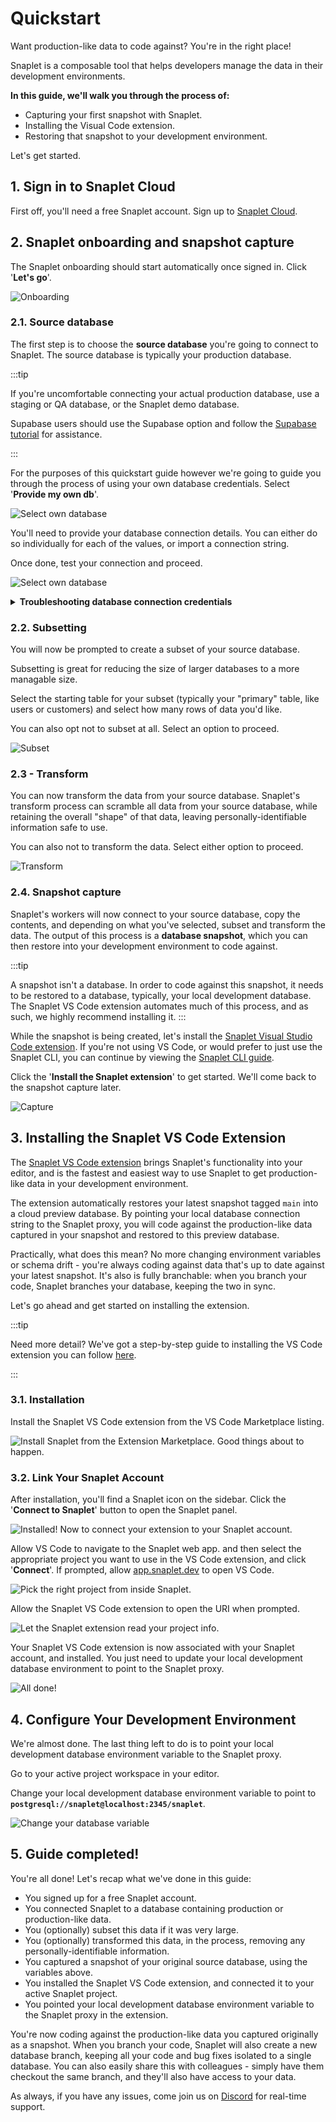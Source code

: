# Quickstart

Want production-like data to code against? You're in the right place! 

Snaplet is a composable tool that helps developers manage the data in their development environments. 

**In this guide, we'll walk you through the process of:**
* Capturing your first snapshot with Snaplet.
* Installing the Visual Code extension. 
* Restoring that snapshot to your development environment.

Let's get started.

## 1. Sign in to Snaplet Cloud
First off, you'll need a free Snaplet account. Sign up to [Snaplet Cloud](https://app.snaplet.dev). 

## 2. Snaplet onboarding and snapshot capture

The Snaplet onboarding should start automatically once signed in. Click '**Let's go**'.

![Onboarding](/img/quickstart/01.png)

### 2.1. Source database

The first step is to choose the **source database** you're going to connect to Snaplet. The source database is typically your production database. 

:::tip

If you're uncomfortable connecting your actual production database, use a staging or QA database, or the Snaplet demo database. 

Supabase users should use the Supabase option and follow the [Supabase tutorial](/tutorials/supabase-clone-environments) for assistance. 

:::

For the purposes of this quickstart guide however we're going to guide you through the process of using your own database credentials. Select '**Provide my own db**'.

![Select own database](/img/quickstart/02.png)

You'll need to provide your database connection details. You can either do so individually for each of the values, or import a connection string.

Once done, test your connection and proceed. 

![Select own database](/img/quickstart/03.png)

<details>
  <summary><b>Troubleshooting database connection credentials</b></summary>
  <div>
    <div>Database connection strings can be tricky because of how URI encoding is handled. If you're experiencing errors you should refer to the <a href="/references/connection-strings/">Connection String guide</a>. Prisma also has a great reference guide on <a href="https://www.prisma.io/dataguide/postgresql/short-guides/connection-uris">URI encoding</a>.
        </div>
        <br/>
     </div>
</details>

### 2.2. Subsetting

You will now be prompted to create a subset of your source database. 

Subsetting is great for reducing the size of larger databases to a more managable size. 

Select the starting table for your subset (typically your "primary" table, like users or customers) and select how many rows of data you'd like. 

You can also opt not to subset at all. Select an option to proceed.

![Subset](/img/quickstart/04.png)

### 2.3 - Transform

You can now transform the data from your source database. Snaplet's transform process can scramble all data from your source database, while retaining the overall "shape" of that data, leaving personally-identifiable information safe to use.

You can also not to transform the data. Select either option to proceed.

![Transform](/img/quickstart/05.png)

### 2.4. Snapshot capture

Snaplet's workers will now connect to your source database, copy the contents, and depending on what you've selected, subset and transform the data. The output of this process is a **database snapshot**, which you can then restore into your development environment to code against. 

:::tip

A snapshot isn't a database. In order to code against this snapshot, it needs to be restored to a database, typically, your local development database. The Snaplet VS Code extension automates much of this process, and as such, we highly recommend installing it.
:::

While the snapshot is being created, let's install the [Snaplet Visual Studio Code extension](https://marketplace.visualstudio.com/items?itemName=snaplet.snaplet-vscode). If you're not using VS Code, or would prefer to just use the Snaplet CLI, you can continue by viewing the [Snaplet CLI guide](/getting-started/start-here#installing-the-cli).

Click the '**Install the Snaplet extension**' to get started. We'll come back to the snapshot capture later.

![Capture](/img/quickstart/06.png)

## 3. Installing the Snaplet VS Code Extension

The [Snaplet VS Code extension](https://marketplace.visualstudio.com/items?itemName=snaplet.snaplet-vscode) brings Snaplet's functionality into your editor, and is the fastest and easiest way to use Snaplet to get production-like data in your development environment. 

The extension automatically restores your latest snapshot tagged `main` into a cloud preview database. By pointing your local database connection string to the Snaplet proxy, you will code against the production-like data captured in your snapshot and restored to this preview database. 

Practically, what does this mean? No more changing environment variables or schema drift - you're always coding against data that's up to date against your latest snapshot. It's also is fully branchable: when you branch your code, Snaplet branches your database, keeping the two in sync. 

Let's go ahead and get started on installing the extension.

:::tip

Need more detail? We've got a step-by-step guide to installing the VS Code extension you can follow [here](/guides/visual-studio-code-extension).

:::

### 3.1. Installation 

 Install the Snaplet VS Code extension from the VS Code Marketplace listing.

 ![Install Snaplet from the Extension Marketplace. Good things about to happen.](/img/vsce-02.webp)

### 3.2. Link Your Snaplet Account

After installation, you'll find a Snaplet icon on the sidebar. Click the '**Connect to Snaplet**' button to open the Snaplet panel.
    
![Installed! Now to connect your extension to your Snaplet account.](/img/vsce-03.webp)
    
Allow VS Code to navigate to the Snaplet web app. and then select the appropriate project you want to use in the VS Code extension, and click '**Connect**'. If prompted, allow [app.snaplet.dev](http://app.snaplet.dev) to open VS Code.
    
![Pick the right project from inside Snaplet.](/img/vsce-04.webp)
    
Allow the Snaplet VS Code extension to open the URI when prompted.
    
![Let the Snaplet extension read your project info.](/img/vsce-05.webp)
    
Your Snaplet VS Code extension is now associated with your Snaplet account, and installed. You just need to update your local development database environment to point to the Snaplet proxy.

![All done!](/img/vsce-06.webp)

## 4. Configure Your Development Environment

We're almost done. The last thing left to do is to point your local development database environment variable to the Snaplet proxy. 

Go to your active project workspace in your editor.

Change your local development database environment variable to point to **`postgresql://snaplet@localhost:2345/snaplet`**.

![Change your database variable](/img/quickstart/07.png)

## 5. Guide completed!
You're all done! Let's recap what we've done in this guide:

* You signed up for a free Snaplet account.
* You connected Snaplet to a database containing production or production-like data.
* You (optionally) subset this data if it was very large.
* You (optionally) transformed this data, in the process, removing any personally-identifiable information.
* You captured a snapshot of your original source database, using the variables above.
* You installed the Snaplet VS Code extension, and connected it to your active Snaplet project.
* You pointed your local development database environment variable to the Snaplet proxy in the extension.

You're now coding against the production-like data you captured originally as a snapshot. When you branch your code, Snaplet will also create a new database branch, keeping all your code and bug fixes isolated to a single database. You can also easily share this with colleagues - simply have them checkout the same branch, and they'll also have access to your data.

As always, if you have any issues, come join us on [Discord](https://app.snaplet.dev/chat) for real-time support.
